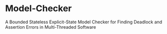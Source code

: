 # Model-Checker
A Bounded Stateless Explicit-State Model Checker for Finding Deadlock and Assertion Errors in Multi-Threaded Software

